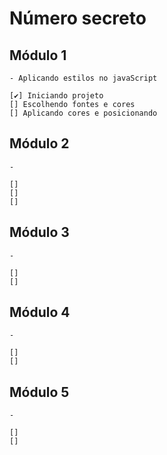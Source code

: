 # Número secreto

## Módulo 1

    - Aplicando estilos no javaScript

    [✔️] Iniciando projeto
    [] Escolhendo fontes e cores
    [] Aplicando cores e posicionando 

## Módulo 2

    - 

    [] 
    [] 
    [] 

## Módulo 3

    - 

    [] 
    [] 

## Módulo 4

    - 

    [] 
    [] 

## Módulo 5

    - 

    [] 
    [] 
